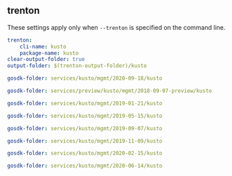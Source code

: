 
## trenton

These settings apply only when `--trenton` is specified on the command line.

``` yaml $(trenton)
trenton:
    cli-name: kusto
    package-name: kusto
clear-output-folder: true
output-folder: $(trenton-output-folder)/kusto
```

``` yaml $(tag) == 'package-2020-09-18' && $(trenton)
gosdk-folder: services/kusto/mgmt/2020-09-18/kusto
```

``` yaml $(tag) == 'package-2018-09-07-preview' && $(trenton)
gosdk-folder: services/preview/kusto/mgmt/2018-09-07-preview/kusto
```

``` yaml $(tag) == 'package-2019-01-21' && $(trenton)
gosdk-folder: services/kusto/mgmt/2019-01-21/kusto
```

``` yaml $(tag) == 'package-2019-05-15' && $(trenton)
gosdk-folder: services/kusto/mgmt/2019-05-15/kusto
```

``` yaml $(tag) == 'package-2019-09-07' && $(trenton)
gosdk-folder: services/kusto/mgmt/2019-09-07/kusto
```

``` yaml $(tag) == 'package-2019-11-09' && $(trenton)
gosdk-folder: services/kusto/mgmt/2019-11-09/kusto
```

``` yaml $(tag) == 'package-2020-02-15' && $(trenton)
gosdk-folder: services/kusto/mgmt/2020-02-15/kusto
```

``` yaml $(tag) == 'package-2020-06-14' && $(trenton)
gosdk-folder: services/kusto/mgmt/2020-06-14/kusto
```
